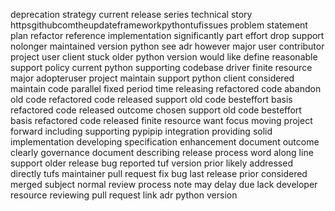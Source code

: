 deprecation strategy current release series technical story httpsgithubcomtheupdateframeworkpythontufissues problem statement plan refactor reference implementation significantly part effort drop support nolonger maintained version python see adr however major user contributor project user client stuck older python version would like define reasonable support policy current python supporting codebase driver finite resource major adopteruser project maintain support python client considered maintain code parallel fixed period time releasing refactored code abandon old code refactored code released support old code besteffort basis refactored code released outcome chosen support old code besteffort basis refactored code released finite resource want focus moving project forward including supporting pypipip integration providing solid implementation developing specification enhancement document outcome clearly governance document describing release process word along line support older release bug reported tuf version prior likely addressed directly tufs maintainer pull request fix bug last release prior considered merged subject normal review process note may delay due lack developer resource reviewing pull request link adr python version